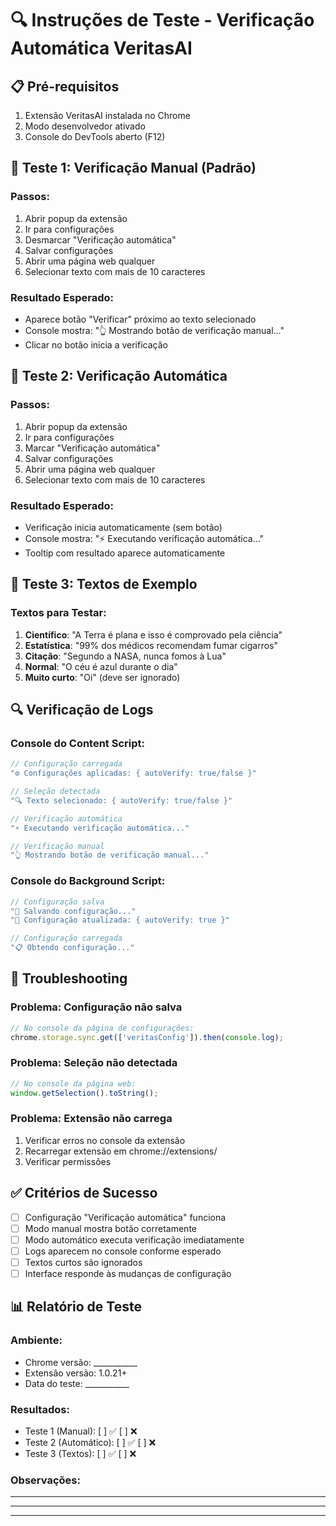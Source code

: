
# 🔍 Instruções de Teste - Verificação Automática VeritasAI

## 📋 Pré-requisitos
1. Extensão VeritasAI instalada no Chrome
2. Modo desenvolvedor ativado
3. Console do DevTools aberto (F12)

## 🧪 Teste 1: Verificação Manual (Padrão)

### Passos:
1. Abrir popup da extensão
2. Ir para configurações
3. Desmarcar "Verificação automática"
4. Salvar configurações
5. Abrir uma página web qualquer
6. Selecionar texto com mais de 10 caracteres

### Resultado Esperado:
- Aparece botão "Verificar" próximo ao texto selecionado
- Console mostra: "👆 Mostrando botão de verificação manual..."
- Clicar no botão inicia a verificação

## 🧪 Teste 2: Verificação Automática

### Passos:
1. Abrir popup da extensão
2. Ir para configurações
3. Marcar "Verificação automática"
4. Salvar configurações
5. Abrir uma página web qualquer
6. Selecionar texto com mais de 10 caracteres

### Resultado Esperado:
- Verificação inicia automaticamente (sem botão)
- Console mostra: "⚡ Executando verificação automática..."
- Tooltip com resultado aparece automaticamente

## 🧪 Teste 3: Textos de Exemplo

### Textos para Testar:
1. **Científico**: "A Terra é plana e isso é comprovado pela ciência"
2. **Estatística**: "99% dos médicos recomendam fumar cigarros"
3. **Citação**: "Segundo a NASA, nunca fomos à Lua"
4. **Normal**: "O céu é azul durante o dia"
5. **Muito curto**: "Oi" (deve ser ignorado)

## 🔍 Verificação de Logs

### Console do Content Script:
```javascript
// Configuração carregada
"⚙️ Configurações aplicadas: { autoVerify: true/false }"

// Seleção detectada
"🔍 Texto selecionado: { autoVerify: true/false }"

// Verificação automática
"⚡ Executando verificação automática..."

// Verificação manual
"👆 Mostrando botão de verificação manual..."
```

### Console do Background Script:
```javascript
// Configuração salva
"💾 Salvando configuração..."
"🔄 Configuração atualizada: { autoVerify: true }"

// Configuração carregada
"📋 Obtendo configuração..."
```

## 🐛 Troubleshooting

### Problema: Configuração não salva
```javascript
// No console da página de configurações:
chrome.storage.sync.get(['veritasConfig']).then(console.log);
```

### Problema: Seleção não detectada
```javascript
// No console da página web:
window.getSelection().toString();
```

### Problema: Extensão não carrega
1. Verificar erros no console da extensão
2. Recarregar extensão em chrome://extensions/
3. Verificar permissões

## ✅ Critérios de Sucesso

- [ ] Configuração "Verificação automática" funciona
- [ ] Modo manual mostra botão corretamente
- [ ] Modo automático executa verificação imediatamente
- [ ] Logs aparecem no console conforme esperado
- [ ] Textos curtos são ignorados
- [ ] Interface responde às mudanças de configuração

## 📊 Relatório de Teste

### Ambiente:
- Chrome versão: ___________
- Extensão versão: 1.0.21+
- Data do teste: ___________

### Resultados:
- Teste 1 (Manual): [ ] ✅ [ ] ❌
- Teste 2 (Automático): [ ] ✅ [ ] ❌
- Teste 3 (Textos): [ ] ✅ [ ] ❌

### Observações:
_________________________________
_________________________________
_________________________________

